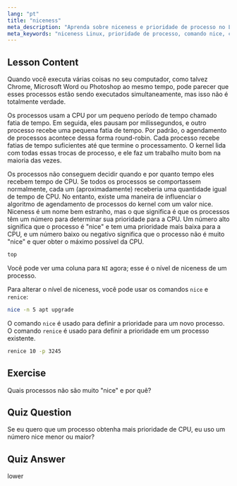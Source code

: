 ```yaml
---
lang: "pt"
title: "niceness"
meta_description: "Aprenda sobre niceness e prioridade de processo no Linux. Entenda os comandos nice e renice para gerenciar o tempo de CPU para processos. Melhore o desempenho do sistema!"
meta_keywords: "niceness Linux, prioridade de processo, comando nice, comando renice, tutorial Linux, agendamento de CPU, Linux para iniciantes, guia Linux"
---
```


## Lesson Content

Quando você executa várias coisas no seu computador, como talvez Chrome, Microsoft Word ou Photoshop ao mesmo tempo, pode parecer que esses processos estão sendo executados simultaneamente, mas isso não é totalmente verdade.

Os processos usam a CPU por um pequeno período de tempo chamado fatia de tempo. Em seguida, eles pausam por milissegundos, e outro processo recebe uma pequena fatia de tempo. Por padrão, o agendamento de processos acontece dessa forma round-robin. Cada processo recebe fatias de tempo suficientes até que termine o processamento. O kernel lida com todas essas trocas de processo, e ele faz um trabalho muito bom na maioria das vezes.

Os processos não conseguem decidir quando e por quanto tempo eles recebem tempo de CPU. Se todos os processos se comportassem normalmente, cada um (aproximadamente) receberia uma quantidade igual de tempo de CPU. No entanto, existe uma maneira de influenciar o algoritmo de agendamento de processos do kernel com um valor nice. Niceness é um nome bem estranho, mas o que significa é que os processos têm um número para determinar sua prioridade para a CPU. Um número alto significa que o processo é "nice" e tem uma prioridade mais baixa para a CPU, e um número baixo ou negativo significa que o processo não é muito "nice" e quer obter o máximo possível da CPU.

```bash
top
```

Você pode ver uma coluna para `NI` agora; esse é o nível de niceness de um processo.

Para alterar o nível de niceness, você pode usar os comandos `nice` e `renice`:

```bash
nice -n 5 apt upgrade
```

O comando `nice` é usado para definir a prioridade para um novo processo. O comando `renice` é usado para definir a prioridade em um processo existente.

```bash
renice 10 -p 3245
```

## Exercise

Quais processos não são muito "nice" e por quê?

## Quiz Question

Se eu quero que um processo obtenha mais prioridade de CPU, eu uso um número nice menor ou maior?

## Quiz Answer

lower
